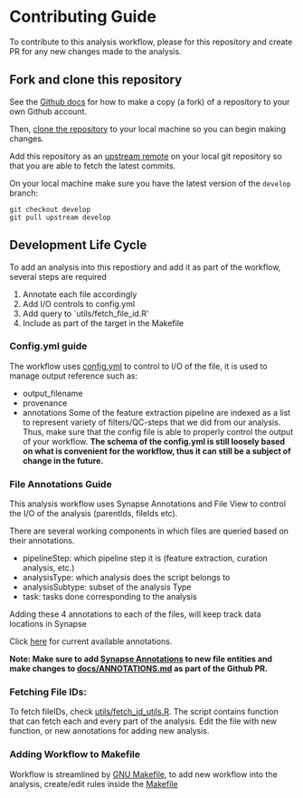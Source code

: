 # Contributing Guide

To contribute to this analysis workflow, please for this repository and create PR for any new changes made to the analysis.

## Fork and clone this repository
See the [Github docs](https://help.github.com/articles/fork-a-repo/) for how to make a copy (a fork) of a repository to your own Github account.

Then, [clone the repository](https://help.github.com/articles/cloning-a-repository/) to your local machine so you can begin making changes.

Add this repository as an [upstream remote](https://help.github.com/en/articles/configuring-a-remote-for-a-fork) on your local git repository so that you are able to fetch the latest commits.

On your local machine make sure you have the latest version of the `develop` branch:

```
git checkout develop
git pull upstream develop
```

## Development Life Cycle
To add an analysis into this repostiory and add it as part of the workflow, several steps are required
1. Annotate each file accordingly
2. Add I/O controls to config.yml
3. Add query to `utils/fetch_file_id.R'
4. Include as part of the target in the Makefile

### Config.yml guide
The workflow uses [config.yml](https://github.com/Sage-Bionetworks/mpower-feature-analysis/blob/master/config.yml) to control to I/O of the file, it is used to manage output reference such as:
- output_filename
- provenance
- annotations
Some of the feature extraction pipeline are indexed as a list to represent variety of filters/QC-steps that we did from our analysis. Thus, make sure that the config file is able to properly control the output of your workflow. **The schema of the config.yml is still loosely based on what is convenient for the workflow, thus it can still be a subject of change in the future.**


### File Annotations Guide
This analysis workflow uses Synapse Annotations and File View to control the I/O of the analysis (parentIds, fileIds etc). 


There are several working components in which files are queried based on their annotations.


- pipelineStep: which pipeline step it is (feature extraction, curation analysis, etc.)
- analysisType: which analysis does the script belongs to
- analysisSubtype: subset of the analysis Type
- task: tasks done corresponding to the analysis

Adding these 4 annotations to each of the files, will keep track data locations in Synapse

Click [here](https://github.com/Sage-Bionetworks/mpower-feature-analysis/blob/master/docs/ANNOTATIONS.md) for current available annotations.

**Note: Make sure to add [Synapse Annotations](https://python-docs.synapse.org/build/html/Annotations.html) to new file entities and make changes to [docs/ANNOTATIONS.md](https://github.com/Sage-Bionetworks/mpower-feature-analysis/blob/master/docs/ANNOTATIONS.md) as part of the Github PR.**

### Fetching File IDs:
To fetch fileIDs, check [utils/fetch_id_utils.R](https://github.com/Sage-Bionetworks/mpower-feature-analysis/blob/master/utils/fetch_id_utils.R). The script contains function that can fetch each and every part of the analysis. Edit the file with new function, or new annotations for adding new analysis.

### Adding Workflow to Makefile
Workflow is streamlined by [GNU Makefile](https://github.com/Sage-Bionetworks/mpower-feature-analysis/blob/master/Makefile), to add new workflow into the analysis, create/edit rules inside the [Makefile](https://github.com/Sage-Bionetworks/mpower-feature-analysis/blob/master/Makefile)



